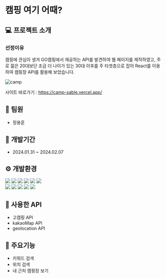 # 캠핑 여기 어때?

## :computer: 프로젝트 소개
### 선정이유<br>
캠핑에 관심이 생겨 GO캠핑에서 제공하는 API를 발견하여 웹 페이지를 제작하였고,
주로 젊은 20대보단 조금 더 나이가 있는 30대 이후를 주 타겟층으로 잡아 React를 이용하여 캠핑장 API를 활용해 보았습니다. 

![camp](https://github.com/yonghoon1013/camp/assets/133857448/c88c4b86-01d1-4560-9404-845efa203df3)

사이트 바로가기 : https://camp-sable.vercel.app/



## :two_men_holding_hands: 팀원
+ 정용훈


## :date: 개발기간
+ 2024.01.31 ~ 2024.02.07

## :gear: 개발환경
<img src="https://img.shields.io/badge/HTML5-E34F26?style=flat-square&logo=html5&logoColor=white"/> <img src="https://img.shields.io/badge/Sass-CC6699?style=flat-square&logo=Sass&logoColor=white"/> <img src="https://img.shields.io/badge/JavaScript-F7DF1E?style=flat-square&logo=javascript&logoColor=black"/> <img src="https://img.shields.io/badge/React-61DAFB?style=flat-square&logo=React&logoColor=black"/> <img src="https://img.shields.io/badge/GitHub-181717?style=flat-square&logo=GitHub&logoColor=white"/> <img src="https://img.shields.io/badge/Git-F05032?style=flat-square&logo=git&logoColor=white"/> <br> <img src="https://img.shields.io/badge/Typescript-3178C6?style=flat-square&logo=Typescript&logoColor=white"/> <img src="https://img.shields.io/badge/Visual Studio Code-007ACC?style=flat-square&logo=Visual Studio Code&logoColor=white"/> <img src="https://img.shields.io/badge/styled components-DB7093?style=flat-square&logo=styled-components&logoColor=white"/> <img src="https://img.shields.io/badge/Figma-F24E1E?style=for-the-badge&logo=Figma&logoColor=white"> <img src="https://img.shields.io/badge/notion-000000?style=for-the-badge&logo=notion&logoColor=white">


## :book: 사용한 API
+ 고캠핑 API
+ kakaoMap API
+ geolocation API

## :pushpin: 주요기능
+ 키워드 검색
+ 위치 검색
+ 내 근처 캠핑장 보기
